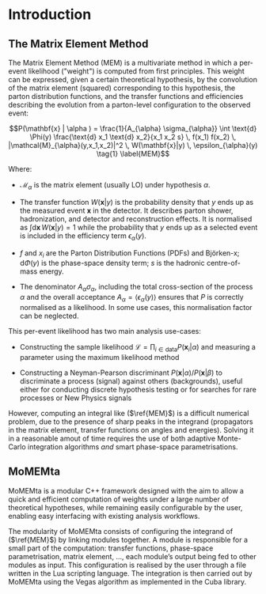 # Introduction

## The Matrix Element Method

The Matrix Element Method (MEM) is a multivariate method in which a per-event likelihood ("weight") is computed from first principles. This weight can be expressed, given a certain theoretical hypothesis, by the convolution of the matrix element (squared) corresponding to this hypothesis, the parton distribution functions, and the transfer functions and efficiencies describing the evolution from a parton-level configuration to the observed event:

$$P(\mathbf{x} | \alpha ) = \frac{1}{A_{\alpha} \sigma_{\alpha}} \int  \text{d} \Phi(y) \frac{\text{d} x_1 \text{d} x_2}{x_1 x_2 s} \, f(x_1) f(x_2) \, |\mathcal{M}_{\alpha}(y,x_1,x_2)|^2 \, W(\mathbf{x}|y) \, \epsilon_{\alpha}(y) \tag{1} \label{MEM}$$

Where:

* $\mathcal{M}_{\alpha}$ is the matrix element (usually LO) under hypothesis $\alpha$.

* The transfer function $W(\mathbf{x}|y)$ is the probability density that $y$ ends up as the measured event $\mathbf{x}$ in the detector. It describes parton shower, hadronization, and detector and reconstruction effects. It is normalised as $\int \text{d} \mathbf{x} \, W(\mathbf{x}|y) = 1$ while the probability that $y$ ends up as a selected event is included in the efficiency term $\epsilon_{\alpha}(y)$.

* $f$ and $x_i$ are the Parton Distribution Functions (PDFs) and Björken-x; $\text{d} \Phi(y)$ is the phase-space density term; $s$ is the hadronic centre-of-mass energy.

* The denominator $A_{\alpha} \sigma_{\alpha}$, including the total cross-section of the process $\alpha$ and the overall acceptance $A_{\alpha}=\langle \epsilon_{\alpha}(y)\rangle$ ensures that $P$ is correctly normalised as a likelihood. In some use cases, this normalisation factor can be neglected.

This per-event likelihood has two main analysis use-cases:

* Constructing the sample likelihood $\mathcal{L}=\prod_{i \in \text{data}} P(\mathbf{x}_i|\alpha)$ and measuring a parameter using the maximum likelihood method

* Constructing a Neyman-Pearson discriminant $P(\mathbf{x}|\alpha)/P(\mathbf{x}|\beta)$ to discriminate a process (signal) against others (backgrounds), useful either for conducting discrete hypothesis testing or for searches for rare processes or New Physics signals

However, computing an integral like ($\ref{MEM}$) is a difficult numerical problem, due to the presence of sharp peaks in the integrand (propagators in the matrix element, transfer functions on angles and energies). Solving it in a reasonable amout of time requires the use of both adaptive Monte-Carlo integration algorithms _and_ smart phase-space parametrisations.

## MoMEMta

MoMEMta is a modular C++ framework designed with the aim to allow a quick and efficient computation of weights under a large number of theoretical hypotheses, while remaining easily configurable by the user, enabling easy interfacing with existing analysis workflows.

The modularity of MoMEMta consists of configuring the integrand of ($\ref{MEM}$) by linking modules together. A module is responsible for a small part of the computation: transfer functions, phase-space parametrisation, matrix element, …, each module’s output being fed to other modules as input. This configuration is realised by the user through a file written in the Lua scripting language. The integration is then carried out by MoMEMta using the Vegas algorithm as implemented in the Cuba library.
